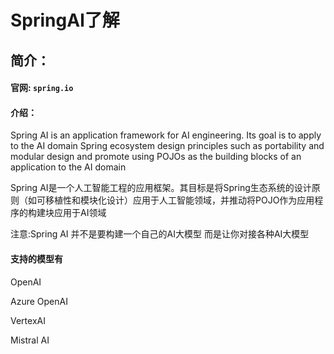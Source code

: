 # SpringAl了解



## 简介：

#### 官网: `spring.io`



#### 介绍：

 Spring AI is an application framework for AI engineering. Its goal is to apply to the AI domain Spring ecosystem design principles such as portability and modular design and promote using POJOs as the building blocks of an application to the AI domain

Spring AI是一个人工智能工程的应用框架。其目标是将Spring生态系统的设计原则（如可移植性和模块化设计）应用于人工智能领域，并推动将POJO作为应用程序的构建块应用于AI领域

注意:Spring AI 并不是要构建一个自己的AI大模型 而是让你对接各种AI大模型



#### 支持的模型有

OpenAI

Azure OpenAI

VertexAI

Mistral AI

